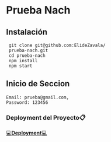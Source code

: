 # Prueba Nach

## Instalación 
 ``` 
  git clone git@github.com:ElideZavala/
  prueba-nach.git
  cd prueba-nach
  npm install
  npm start
  ```
## Inicio de Seccion 
	Email: prueba@gmail.com, 
	Password: 123456

### Deployment del Proyecto📋
[💻**Deployment**💻](https://deluxe-fudge-662cdb.netlify.app/)

